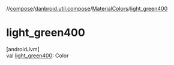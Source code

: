 //[compose](../../../index.md)/[danbroid.util.compose](../index.md)/[MaterialColors](index.md)/[light_green400](light_green400.md)

# light_green400

[androidJvm]\
val [light_green400](light_green400.md): Color
